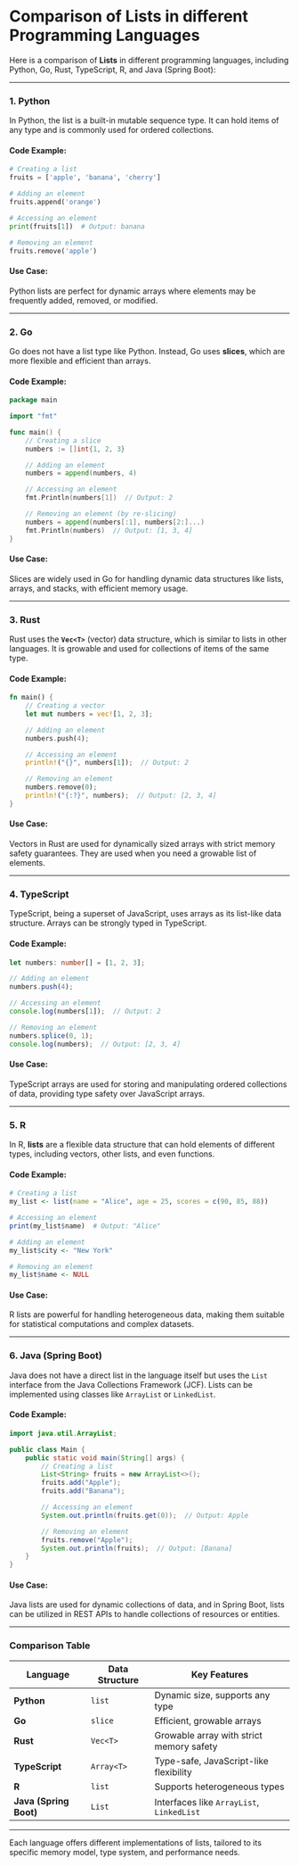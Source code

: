 # Comparison of **Lists** in different Programming Languages

Here is a comparison of **Lists** in different programming languages, including Python, Go, Rust, TypeScript, R, and Java (Spring Boot):

---

### **1. Python**

In Python, the list is a built-in mutable sequence type. It can hold items of any type and is commonly used for ordered collections.

#### **Code Example:**

```python
# Creating a list
fruits = ['apple', 'banana', 'cherry']

# Adding an element
fruits.append('orange')

# Accessing an element
print(fruits[1])  # Output: banana

# Removing an element
fruits.remove('apple')
```

#### **Use Case:**
Python lists are perfect for dynamic arrays where elements may be frequently added, removed, or modified.

---

### **2. Go**

Go does not have a list type like Python. Instead, Go uses **slices**, which are more flexible and efficient than arrays.

#### **Code Example:**

```go
package main

import "fmt"

func main() {
    // Creating a slice
    numbers := []int{1, 2, 3}

    // Adding an element
    numbers = append(numbers, 4)

    // Accessing an element
    fmt.Println(numbers[1])  // Output: 2

    // Removing an element (by re-slicing)
    numbers = append(numbers[:1], numbers[2:]...)
    fmt.Println(numbers)  // Output: [1, 3, 4]
}
```

#### **Use Case:**
Slices are widely used in Go for handling dynamic data structures like lists, arrays, and stacks, with efficient memory usage.

---

### **3. Rust**

Rust uses the **`Vec<T>`** (vector) data structure, which is similar to lists in other languages. It is growable and used for collections of items of the same type.

#### **Code Example:**

```rust
fn main() {
    // Creating a vector
    let mut numbers = vec![1, 2, 3];

    // Adding an element
    numbers.push(4);

    // Accessing an element
    println!("{}", numbers[1]);  // Output: 2

    // Removing an element
    numbers.remove(0);
    println!("{:?}", numbers);  // Output: [2, 3, 4]
}
```

#### **Use Case:**
Vectors in Rust are used for dynamically sized arrays with strict memory safety guarantees. They are used when you need a growable list of elements.

---

### **4. TypeScript**

TypeScript, being a superset of JavaScript, uses arrays as its list-like data structure. Arrays can be strongly typed in TypeScript.

#### **Code Example:**

```typescript
let numbers: number[] = [1, 2, 3];

// Adding an element
numbers.push(4);

// Accessing an element
console.log(numbers[1]);  // Output: 2

// Removing an element
numbers.splice(0, 1);
console.log(numbers);  // Output: [2, 3, 4]
```

#### **Use Case:**
TypeScript arrays are used for storing and manipulating ordered collections of data, providing type safety over JavaScript arrays.

---

### **5. R**

In R, **lists** are a flexible data structure that can hold elements of different types, including vectors, other lists, and even functions.

#### **Code Example:**

```r
# Creating a list
my_list <- list(name = "Alice", age = 25, scores = c(90, 85, 88))

# Accessing an element
print(my_list$name)  # Output: "Alice"

# Adding an element
my_list$city <- "New York"

# Removing an element
my_list$name <- NULL
```

#### **Use Case:**
R lists are powerful for handling heterogeneous data, making them suitable for statistical computations and complex datasets.

---

### **6. Java (Spring Boot)**

Java does not have a direct list in the language itself but uses the `List` interface from the Java Collections Framework (JCF). Lists can be implemented using classes like `ArrayList` or `LinkedList`.

#### **Code Example:**

```java
import java.util.ArrayList;

public class Main {
    public static void main(String[] args) {
        // Creating a list
        List<String> fruits = new ArrayList<>();
        fruits.add("Apple");
        fruits.add("Banana");

        // Accessing an element
        System.out.println(fruits.get(0));  // Output: Apple

        // Removing an element
        fruits.remove("Apple");
        System.out.println(fruits);  // Output: [Banana]
    }
}
```

#### **Use Case:**
Java lists are used for dynamic collections of data, and in Spring Boot, lists can be utilized in REST APIs to handle collections of resources or entities.

---

### **Comparison Table**

| Language    | Data Structure     | Key Features                          |
|-------------|--------------------|---------------------------------------|
| **Python**  | `list`              | Dynamic size, supports any type       |
| **Go**      | `slice`             | Efficient, growable arrays            |
| **Rust**    | `Vec<T>`            | Growable array with strict memory safety |
| **TypeScript** | `Array<T>`       | Type-safe, JavaScript-like flexibility |
| **R**       | `list`              | Supports heterogeneous types          |
| **Java (Spring Boot)** | `List`   | Interfaces like `ArrayList`, `LinkedList` |

---

Each language offers different implementations of lists, tailored to its specific memory model, type system, and performance needs.
